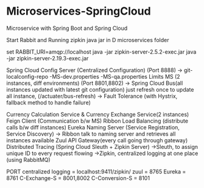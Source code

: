 # Microservices-SpringCloud
Microservice with Spring Boot and Spring Cloud

Start Rabbit and Running zipkin java jar in D microservices folder

set RABBIT_URI=amqp://localhost
java -jar zipkin-server-2.5.2-exec.jar
java -jar zipkin-server-2.19.3-exec.jar


Spring Cloud Config Server (Centralized Configuration) (Port 8888)
-> git-localconfig-repo
  -MS-dev.properties
  -MS-qa.properties
Limits MS (2 instances, diff environments) (Port 8801,8802)
-> Spring Cloud Bus(all instances updated with latest git configuration)
just refresh once to update all instance, (/actuater/bus-refresh)
-> Fault Tolerance (with Hystrix, fallback method to handle failure)

Currency Calculation Service & Currency Exchange Service(2 instances)
Feign Client (Communication b/w MS)
Ribbon Load Balancing (distribute calls b/w diff instances)
Eureka Naming Server (Service Registration, Service Discovery)
-> Ribbon talk to naming server and retrieves all instances available
Zuul API Gateway(every call going through gateway)
Distributed Tracing (Spring Cloud Sleuth + Zipkin Server)
->Sleuth, to assign unique ID to every request flowing 
->Zipkin, centralized logging at one place (using RabbitMQ)

PORT
centralized logging = localhost:9411/zipkin/
zuul = 8765
Eureka = 8761
C-Exchange-S = 8001,8002
C-Conversion-S = 8101
